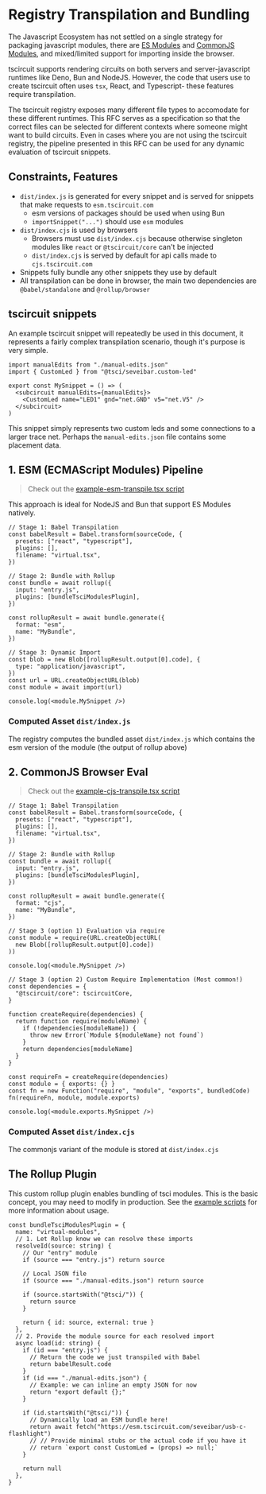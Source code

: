# Registry Transpilation and Bundling

The Javascript Ecosystem has not settled on a single strategy for packaging javascript modules,
there are [ES Modules](https://developer.mozilla.org/en-US/docs/Web/JavaScript/Guide/Modules) and
[CommonJS Modules](https://wiki.commonjs.org/wiki/CommonJS), and mixed/limited support for importing
inside the browser.

tscircuit supports rendering circuits on both servers and server-javascript runtimes like Deno, Bun
and NodeJS. However, the code that users use to create tscircuit often uses `tsx`, React, and Typescript-
these features require transpilation.

The tscircuit registry exposes many different file types to accomodate for these different runtimes. This RFC
serves as a specification so that the correct files can be selected for different
contexts where someone might want to build circuits. Even in cases where you are
not using the tscircuit registry, the pipeline presented in this RFC can be used for
any dynamic evaluation of tscircuit snippets.

## Constraints, Features

- `dist/index.js` is generated for every snippet and is served for snippets that
  make requests to `esm.tscircuit.com`
  - esm versions of packages should be used when using Bun
  - `importSnippet("...")` should use `esm` modules
- `dist/index.cjs` is used by browsers
  - Browsers must use `dist/index.cjs` because otherwise singleton modules like
    `react` or `@tscircuit/core` can't be injected
  - `dist/index.cjs` is served by default for api calls made to
    `cjs.tscircuit.com`
- Snippets fully bundle any other snippets they use by default
- All transpilation can be done in browser, the main two dependencies are
  `@babel/standalone` and `@rollup/browser`

## tscircuit snippets

An example tscircuit snippet will repeatedly be used in this document, it represents
a fairly complex transpilation scenario, though it's purpose is very simple.

```tsx
import manualEdits from "./manual-edits.json"
import { CustomLed } from "@tsci/seveibar.custom-led"

export const MySnippet = () => (
  <subcircuit manualEdits={manualEdits}>
    <CustomLed name="LED1" gnd="net.GND" v5="net.V5" />
  </subcircuit>
)
```

This snippet simply represents two custom leds and some connections to a larger
trace net. Perhaps the `manual-edits.json` file contains some placement data.

## 1. ESM (ECMAScript Modules) Pipeline

> Check out the [example-esm-transpile.tsx script](../assets/2025-01-10-registry-bundling-and-transpilation/example-esm-transpile.tsx)

This approach is ideal for NodeJS and Bun that support ES Modules natively.

```tsx
// Stage 1: Babel Transpilation
const babelResult = Babel.transform(sourceCode, {
  presets: ["react", "typescript"],
  plugins: [],
  filename: "virtual.tsx",
})

// Stage 2: Bundle with Rollup
const bundle = await rollup({
  input: "entry.js",
  plugins: [bundleTsciModulesPlugin],
})

const rollupResult = await bundle.generate({
  format: "esm",
  name: "MyBundle",
})

// Stage 3: Dynamic Import
const blob = new Blob([rollupResult.output[0].code], {
  type: "application/javascript",
})
const url = URL.createObjectURL(blob)
const module = await import(url)

console.log(<module.MySnippet />)
```

### Computed Asset `dist/index.js`

The registry computes the bundled asset `dist/index.js` which contains the esm
version of the module (the output of rollup above)

## 2. CommonJS Browser Eval

> Check out the [example-cjs-transpile.tsx script](../assets/2025-01-10-registry-bundling-and-transpilation/example-cjs-transpile.tsx)

```tsx
// Stage 1: Babel Transpilation
const babelResult = Babel.transform(sourceCode, {
  presets: ["react", "typescript"],
  plugins: [],
  filename: "virtual.tsx",
})

// Stage 2: Bundle with Rollup
const bundle = await rollup({
  input: "entry.js",
  plugins: [bundleTsciModulesPlugin],
})

const rollupResult = await bundle.generate({
  format: "cjs",
  name: "MyBundle",
})

// Stage 3 (option 1) Evaluation via require
const module = require(URL.createObjectURL(
  new Blob([rollupResult.output[0].code])
))

console.log(<module.MySnippet />)

// Stage 3 (option 2) Custom Require Implementation (Most common!)
const dependencies = {
  "@tscircuit/core": tscircuitCore,
}

function createRequire(dependencies) {
  return function require(moduleName) {
    if (!dependencies[moduleName]) {
      throw new Error(`Module ${moduleName} not found`)
    }
    return dependencies[moduleName]
  }
}

const requireFn = createRequire(dependencies)
const module = { exports: {} }
const fn = new Function("require", "module", "exports", bundledCode)
fn(requireFn, module, module.exports)

console.log(<module.exports.MySnippet />)
```

### Computed Asset `dist/index.cjs`

The commonjs variant of the module is stored at `dist/index.cjs`

## The Rollup Plugin

This custom rollup plugin enables bundling of tsci modules. This is the basic
concept, you may need to modify in production. See the [example scripts](../assets/2025-01-10-registry-bundling-and-transpilation/) for more information about
usage.

```tsx
const bundleTsciModulesPlugin = {
  name: "virtual-modules",
  // 1. Let Rollup know we can resolve these imports
  resolveId(source: string) {
    // Our "entry" module
    if (source === "entry.js") return source

    // Local JSON file
    if (source === "./manual-edits.json") return source

    if (source.startsWith("@tsci/")) {
      return source
    }

    return { id: source, external: true }
  },
  // 2. Provide the module source for each resolved import
  async load(id: string) {
    if (id === "entry.js") {
      // Return the code we just transpiled with Babel
      return babelResult.code
    }
    if (id === "./manual-edits.json") {
      // Example: we can inline an empty JSON for now
      return "export default {};"
    }

    if (id.startsWith("@tsci/")) {
      // Dynamically load an ESM bundle here!
      return await fetch("https://esm.tscircuit.com/seveibar/usb-c-flashlight")
      // // Provide minimal stubs or the actual code if you have it
      // return `export const CustomLed = (props) => null;`
    }

    return null
  },
}
```
